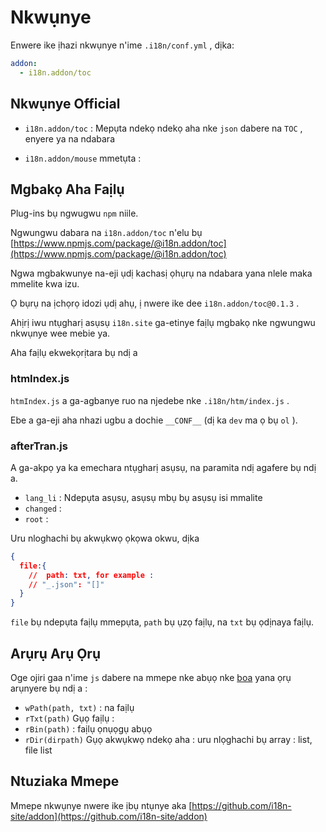# Nkwụnye

Enwere ike ịhazi nkwụnye n'ime `.i18n/conf.yml` , dịka:

```yml
addon:
  - i18n.addon/toc
```

## Nkwụnye Official

* `i18n.addon/toc` :
  Mepụta ndekọ ndekọ aha nke `json` dabere na `TOC` , enyere ya na ndabara

* `i18n.addon/mouse` mmetụta :

## Mgbakọ Aha Faịlụ

Plug-ins bụ ngwugwu `npm` niile.

Ngwungwu dabara na `i18n.addon/toc` n'elu bụ [https://www.npmjs.com/package/@i18n.addon/toc](https://www.npmjs.com/package/@i18n.addon/toc)

Ngwa mgbakwunye na-eji ụdị kachasị ọhụrụ na ndabara yana nlele maka mmelite kwa izu.

Ọ bụrụ na ịchọrọ idozi ụdị ahụ, ị nwere ike dee `i18n.addon/toc@0.1.3` .

Ahịrị iwu ntụgharị asụsụ `i18n.site` ga-etinye faịlụ mgbakọ nke ngwungwu nkwụnye wee mebie ya.

Aha faịlụ ekwekọrịtara bụ ndị a

### htmIndex.js

`htmIndex.js` a ga-agbanye ruo na njedebe nke `.i18n/htm/index.js` .

Ebe a ga-eji aha nhazi ugbu a dochie `__CONF__` (dị ka `dev` ma ọ bụ `ol` ).

### afterTran.js

A ga-akpọ ya ka emechara ntụgharị asụsụ, na paramita ndị agafere bụ ndị a.

* `lang_li` : Ndepụta asụsụ, asụsụ mbụ bụ asụsụ isi mmalite
* `changed` :
* `root` :

Uru nloghachi bụ akwụkwọ ọkọwa okwu, dịka

```json
{
  file:{
    //  path: txt, for example :
    // "_.json": "[]"
  }
}
```

`file` bụ ndepụta faịlụ mmepụta, `path` bụ ụzọ faịlụ, na `txt` bụ ọdịnaya faịlụ.

## Arụrụ Arụ Ọrụ

Oge ojiri gaa n'ime `js` dabere na mmepe nke abụọ nke [boa](https://github.com/boa-dev/boa) yana ọrụ arụnyere bụ ndị a :

* `wPath(path, txt)` : na faịlụ
* `rTxt(path)` Gụọ faịlụ :
* `rBin(path)` : faịlụ ọnụọgụ abụọ
* `rDir(dirpath)` Gụọ akwụkwọ ndekọ aha : uru nlọghachi bụ array : list, file list

## Ntuziaka Mmepe

Mmepe nkwụnye nwere ike ịbụ ntụnye aka [https://github.com/i18n-site/addon](https://github.com/i18n-site/addon)